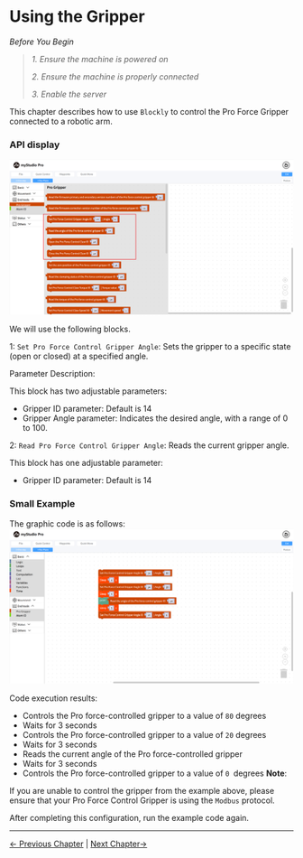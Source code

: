 # Using the Gripper

*Before You Begin*

> *1. Ensure the machine is powered on*
>
> *2. Ensure the machine is properly connected*
>
> *3. Enable the server*

This chapter describes how to use `Blockly` to control the Pro Force Gripper connected to a robotic arm.

### API display

<img src="../../../resources/3-FunctionsAndApplications/5.myBlockly/blockly/gripper-1.png" />

We will use the following blocks.

1: `Set Pro Force Control Gripper Angle`: Sets the gripper to a specific state (open or closed) at a specified angle.

Parameter Description:

This block has two adjustable parameters:

- Gripper ID parameter: Default is 14
- Gripper Angle parameter: Indicates the desired angle, with a range of 0 to 100.

2: `Read Pro Force Control Gripper Angle`: Reads the current gripper angle.

This block has one adjustable parameter:

- Gripper ID parameter: Default is 14

### Small Example

The graphic code is as follows:
<img src="../../../resources/3-FunctionsAndApplications/5.myBlockly/blockly/gripper-2.png" />

Code execution results:
- Controls the Pro force-controlled gripper to a value of `80` degrees
- Waits for 3 seconds
- Controls the Pro force-controlled gripper to a value of `20` degrees
- Waits for 3 seconds
- Reads the current angle of the Pro force-controlled gripper
- Waits for 3 seconds
- Controls the Pro force-controlled gripper to a value of `0 `degrees
**Note**:

If you are unable to control the gripper from the example above, please ensure that your Pro Force Control Gripper is using the `Modbus` protocol.

After completing this configuration, run the example code again.

---

[← Previous Chapter](./5.5.9-waypoint.md) | [Next Chapter→](../5.6-quickmove/5.6.1-quickmovefirstuse.md)